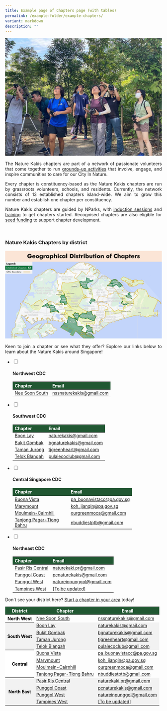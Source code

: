 ```yaml
---
title: Example page of Chapters page (with tables)
permalink: /example-folder/example-chapters/
variant: markdown
description: ""
---
```

<style>
th {
	background-color: #215732;
		color: white !important;
	}

th.districtodd {
	background-color: white;
	color: black !important;
	}

th.districteven {
	background-color: #f2f2f2;
	color: black !important;
	}

td.districteven {
	background-color: #f2f2f2;
	}
	
tr:hover{
	background-color: #7A9A01;
	font-weight:700;
	}

tr:hover > td.districteven {
	background-color: #7A9A01;
	}
	
tr:hover a {
		color: black !important;
	}
	
a[target="_blank"]:after {
	content:none;
	margin: 0 3px 0 5px;
	}
</style>

<section>
	<img src="/images/BioD%20&amp;%20wildlife/BioDandWildlife__2__Resized.jpg">
	<p align="justify">The Nature Kakis chapters are part of a network of passionate volunteers that come together to run <a rel="noopener noreferrer" target="_blank" href="/join-our-activities/">grounds-up activities</a> that involve, engage, and inspire communities to care for our City In Nature.</p> 
	<p align="justify">Every chapter is constituency-based as the Nature Kakis chapters are run by grassroots volunteers, schools, and residents. Currently, the network consists of 13 established chapters island-wide. We aim to grow this number and establish one chapter per constituency.</p>
	<p align="justify">Nature Kakis chapters are guided by NParks, with <a rel="noopener noreferrer" target="_blank" href="">induction sessions</a> and <a rel="noopener noreferrer" target="_blank" href="">training</a> to get chapters started. Recognised chapters are also eligible for <a rel="noopener noreferrer" target="_blank" href="/seed-fund/about/">seed funding</a> to support chapter development.</p>
	<br>
</section>

<section>
<h3>Nature Kakis Chapters by district</h3>
	<img src="/images/Maps/nk%20map%20new.PNG">
	<p align="justify">Keen to join a chapter or see what they offer? Explore our links below to learn about the Nature Kakis around Singapore!</p>
	<ul class="jekyllcodex_accordion">
		<li><input type="checkbox" id="accordion1">
			<label for="accordion1"><h4>Northwest CDC</h4></label><div>
				<table style="width: 80%; height: auto">
					<thead>
							<tr><th>Chapter</th>
							<th>Email</th>
					</tr></thead>
					<tbody>
						<tr>
							<td><a rel="noopener noreferrer" target="_blank" href="/all/get-to-know-the-chapters/nee-soon-south/">Nee Soon South</a></td>
							<td><a href="mailto:nssnaturekakis@gmail.com">nssnaturekakis@gmail.com</a></td>
						</tr>
					</tbody>
			</table>
		</div></li>
		<li><input type="checkbox" id="accordion2">
			<label for="accordion2"><h4>Southwest CDC</h4></label><div>
				<table style="width: 80%; height: auto">
					<thead>
						<tr>
							<th>Chapter</th>
							<th>Email</th>
						</tr>
					</thead>
					<tbody>
						<tr>
							<td><a rel="noopener noreferrer" target="_blank" href="/all/get-to-know-the-chapters/boon-lay/">Boon Lay</a></td>
							<td><a href="mailto:naturekakis@gmail.com">naturekakis@gmail.com</a></td>
						</tr>
						<tr>
							<td><a rel="noopener noreferrer" target="_blank" href="/all/get-to-know-the-chapters/bukit-gombak/">Bukit Gombak</a></td>
							<td><a href="mailto:bgnaturekakis@gmail.com">bgnaturekakis@gmail.com</a></td>
						</tr>
						<tr>
							<td><a rel="noopener noreferrer" target="_blank" href="/all/get-to-know-the-chapters/taman-jurong/">Taman Jurong</a></td>
							<td><a href="mailto:tjgreenheart@gmail.com">tjgreenheart@gmail.com</a></td>
						</tr>
						<tr>
							<td><a rel="noopener noreferrer" target="_blank" href="/all/get-to-know-the-chapters/telok-blangah/">Telok Blangah</a></td>
							<td><a href="mailto:pulaiecoclub@gmail.com">pulaiecoclub@gmail.com</a></td>
					</tr>
				</tbody>
			</table>
		</div></li>
		<li><input type="checkbox" id="accordion3">
			<label for="accordion3"><h4>Central Singapore CDC</h4></label><div>
				<table style="width: 80%; height: auto">
					<thead>
						<tr>
							<th>Chapter</th>
							<th>Email</th>
						</tr>
					</thead>
					<tbody>
						<tr>
							<td><a rel="noopener noreferrer" target="_blank" href="/all/get-to-know-the-chapters/buona-vista/">Buona Vista</a></td>
							<td><a href="mailto:pa_buonavistacc@pa.gov.sg">pa_buonavistacc@pa.gov.sg</a></td>
						</tr>
						<tr>
							<td><a rel="noopener noreferrer" target="_blank" href="/all/get-to-know-the-chapters/marymount/">Marymount</a></td>
							<td><a href="mailto:koh_jianqin@pa.gov.sg">koh_jianqin@pa.gov.sg</a></td>
						</tr>
						<tr>
							<td><a rel="noopener noreferrer" target="_blank" href="/all/get-to-know-the-chapters/moulmein-cainhill/">Moulmein-Cairnhill</a></td>
							<td><a href="mailto:ourgreenmoca@gmail.com">ourgreenmoca@gmail.com</a></td>
						</tr>
						<tr>
							<td><a rel="noopener noreferrer" target="_blank" href="/all/get-to-know-the-chapters/tanjong-pagar-tiong-bahru/">Tanjong Pagar-Tiong Bahru</a></td>
							<td><a href="mailto:nbuddiestptb@gmail.com">nbuddiestptb@gmail.com</a></td>
						</tr>
					</tbody>
				</table>
		</div></li>
		<li><input type="checkbox" id="accordion4">
			<label for="accordion4"><h4>Northeast CDC</h4></label><div>
				<table style="width: 80%; height: auto">
					<thead>
						<tr>
							<th>Chapter</th>
							<th>Email</th>
						</tr>
					</thead>
					<tbody>
						<tr>
							<td><a rel="noopener noreferrer" target="_blank" href="/all/get-to-know-the-chapters/pasir-ris-central/">Pasir Ris Central</a></td>
							<td><a href="mailto:naturekaki.pr@gmail.com">naturekaki.pr@gmail.com</a></td>
						</tr>
						<tr>
							<td><a rel="noopener noreferrer" target="_blank" href="/all/get-to-know-the-chapters/punggol-coast/">Punggol Coast</a></td>
							<td><a href="mailto:pcnaturekakis@gmail.com">pcnaturekakis@gmail.com</a></td>
						</tr>
						<tr>
							<td><a rel="noopener noreferrer" target="_blank" href="/all/get-to-know-the-chapters/punggol-west/">Punggol West</a></td>
							<td><a href="mailto:natureinpunggol@gmail.com">natureinpunggol@gmail.com</a></td>
						</tr>
						<tr>
							<td><a rel="noopener noreferrer" target="_blank" href="/all/get-to-know-the-chapters/tampines-west/">Tampines West</a></td>
							<td><a href="mailto:[To be updated]">[To be updated]</a></td>
						</tr>
					</tbody>
				</table>
		</div></li>
	</ul>
	<p align="justify">Don't see your district here? <a rel="noopener noreferrer" target="_blank" href="/nature-kakis-network/chapters/starting-a-chapter/">Start a chapter in your area</a> today!</p>
</section>

<table style="width: 100%; height: auto">
	<thead>
		<tr>
			<th>District</th>
			<th>Chapter</th>
			<th>Email</th>
		</tr>
	</thead>
	<tbody>
		<tr>
			<th class="districtodd" rowspan="1">North West</th>
			<td><a rel="noopener noreferrer" target="_blank" href="/all/get-to-know-the-chapters/nee-soon-south/">Nee Soon South</a></td>
			<td><a href="mailto:nssnaturekakis@gmail.com">nssnaturekakis@gmail.com</a></td>
		</tr>
		<tr class="districteven">
			<th class="districteven" rowspan="4">South West</th>
			<td class="districteven"><a rel="noopener noreferrer" target="_blank" href="/all/get-to-know-the-chapters/boon-lay/">Boon Lay</a></td>
			<td class="districteven"><a href="mailto:naturekakis@gmail.com">naturekakis@gmail.com</a></td>
		</tr>
		<tr>
			<td class="districteven"><a rel="noopener noreferrer" target="_blank" href="/all/get-to-know-the-chapters/bukit-gombak/">Bukit Gombak</a></td>
			<td class="districteven"><a href="mailto:bgnaturekakis@gmail.com">bgnaturekakis@gmail.com</a></td>
		</tr>
		<tr>
			<td class="districteven"><a rel="noopener noreferrer" target="_blank" href="/all/get-to-know-the-chapters/taman-jurong/">Taman Jurong</a></td>
			<td class="districteven"><a href="mailto:tjgreenheart@gmail.com">tjgreenheart@gmail.com</a></td>
		</tr>
		<tr>
			<td class="districteven"><a rel="noopener noreferrer" target="_blank" href="/all/get-to-know-the-chapters/telok-blangah/">Telok Blangah</a></td>
			<td class="districteven"><a href="mailto:pulaiecoclub@gmail.com">pulaiecoclub@gmail.com</a></td>
		</tr>
		<tr>
			<th class="districtodd" rowspan="4">Central</th>
			<td><a rel="noopener noreferrer" target="_blank" href="/all/get-to-know-the-chapters/buona-vista/">Buona Vista</a></td>
			<td><a href="mailto:pa_buonavistacc@pa.gov.sg">pa_buonavistacc@pa.gov.sg</a></td>
		</tr>
		<tr>
			<td><a rel="noopener noreferrer" target="_blank" href="/all/get-to-know-the-chapters/marymount/">Marymount</a></td>
			<td><a href="mailto:koh_jianqin@pa.gov.sg">koh_jianqin@pa.gov.sg</a></td>
		</tr>
		<tr>
			<td><a rel="noopener noreferrer" target="_blank" href="/all/get-to-know-the-chapters/moulmein-cainhill/">Moulmein-Cairnhill</a></td>
			<td><a href="mailto:ourgreenmoca@gmail.com">ourgreenmoca@gmail.com</a></td>
		</tr>
		<tr>
			<td><a rel="noopener noreferrer" target="_blank" href="/all/get-to-know-the-chapters/tanjong-pagar-tiong-bahru/">Tanjong Pagar-Tiong Bahru</a></td>
			<td><a href="mailto:nbuddiestptb@gmail.com">nbuddiestptb@gmail.com</a></td>
		</tr>
		<tr>
			<th class="districteven" rowspan="4">North East</th>
			<td class="districteven"><a rel="noopener noreferrer" target="_blank" href="/all/get-to-know-the-chapters/pasir-ris-central/">Pasir Ris Central</a></td>
			<td class="districteven"><a href="mailto:naturekaki.pr@gmail.com">naturekaki.pr@gmail.com</a></td>
		</tr>
		<tr>
			<td class="districteven"><a rel="noopener noreferrer" target="_blank" href="/all/get-to-know-the-chapters/punggol-coast/">Punggol Coast</a></td>
			<td class="districteven"><a href="mailto:pcnaturekakis@gmail.com">pcnaturekakis@gmail.com</a></td>
		</tr>
		<tr>
			<td class="districteven"><a rel="noopener noreferrer" target="_blank" href="/all/get-to-know-the-chapters/punggol-west/">Punggol West</a></td>
			<td class="districteven"><a href="mailto:natureinpunggol@gmail.com">natureinpunggol@gmail.com</a></td>
		</tr>
		<tr>
			<td class="districteven"><a rel="noopener noreferrer" target="_blank" href="/all/get-to-know-the-chapters/tampines-west/">Tampines West</a></td>
			<td class="districteven"><a href="mailto:[To be updated]">[To be updated]</a></td>
		</tr>
	</tbody>
</table>